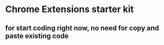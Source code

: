 # Chrome Extensions starter kit

## for start coding right now, no need for copy and paste existing code

